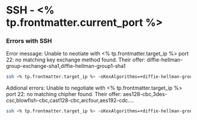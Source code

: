 # SSH - <% tp.frontmatter.current_port %>

### Errors with SSH
Error message: Unable to neotiate with <% tp.frontmatter.target_ip %> port 22: no matching key exchange method found. Their offer: diffie-hellman-group-exchange-sha1,diffie-hellman-group1-sha1

```bash
ssh <% tp.frontmatter.target_ip %> -oKexAlgorithms=+diffie-hellman-group1-sha1
```

Addional errors: Unable to negotiate with <% tp.frontmatter.target_ip %>  port 22: no matching chipher found. Their offer: aes128-cbc,3des-csc,blowfish-cbc,cast128-cbc,arcfour,aes192-cdc....

```bash
ssh <% tp.frontmatter.target_ip %> -oKexAlgorithms=+diffie-hellman-group1-sha1 -c aes128-cbc
```
